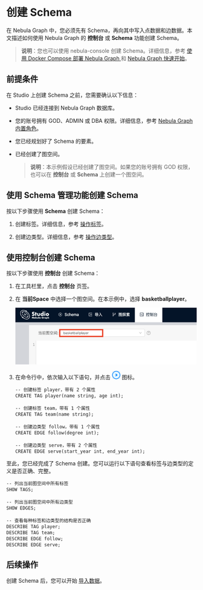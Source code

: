 # 创建 Schema

在 Nebula Graph 中，您必须先有 Schema，再向其中写入点数据和边数据。本文描述如何使用 Nebula Graph 的 **控制台** 或 **Schema** 功能创建 Schema。

> **说明**：您也可以使用 nebula-console 创建 Schema。详细信息，参考 [使用 Docker Compose 部署 Nebula Graph
](../../README.md) 和 [Nebula Graph 快速开始](../../2.quick-start/1.quick-start-workflow.md)。

## 前提条件

在 Studio 上创建 Schema 之前，您需要确认以下信息：

- Studio 已经连接到 Nebula Graph 数据库。

- 您的账号拥有 GOD、ADMIN 或 DBA 权限。详细信息，参考 [Nebula Graph 内置角色](../../7.data-security/1.authentication/3.role-list.md)。

- 您已经规划好了 Schema 的要素。

- 已经创建了图空间。
  > **说明**：本示例假设已经创建了图空间。如果您的账号拥有 GOD 权限，也可以在 **控制台** 或 **Schema** 上创建一个图空间。

## 使用 Schema 管理功能创建 Schema

按以下步骤使用 **Schema** 创建 Schema：

1. 创建标签。详细信息，参考 [操作标签](../manage-schema/st-ug-crud-tag.md)。

2. 创建边类型。详细信息，参考 [操作边类型](../manage-schema/st-ug-crud-edge-type.md)。

## 使用控制台创建 Schema

按以下步骤使用 **控制台** 创建 Schema：

1. 在工具栏里，点击 **控制台** 页签。

2. 在 **当前Space** 中选择一个图空间。在本示例中，选择 **basketballplayer**。

   ![在 当前Space 中选择一个图空间](../figs/st-ug-007-1.png "选择图空间")

3. 在命令行中，依次输入以下语句，并点击 ![表示运行的图标](../figs/st-ug-008.png "Run 图标") 图标。

   ```nGQL
   -- 创建标签 player，带有 2 个属性
   CREATE TAG player(name string, age int);

   -- 创建标签 team，带有 1 个属性
   CREATE TAG team(name string);

   -- 创建边类型 follow，带有 1 个属性
   CREATE EDGE follow(degree int);

   -- 创建边类型 serve，带有 2 个属性
   CREATE EDGE serve(start_year int, end_year int);
   ```

至此，您已经完成了 Schema 创建。您可以运行以下语句查看标签与边类型的定义是否正确、完整。

```nGQL
-- 列出当前图空间中所有标签
SHOW TAGS;

-- 列出当前图空间中所有边类型
SHOW EDGES;

-- 查看每种标签和边类型的结构是否正确
DESCRIBE TAG player;
DESCRIBE TAG team;
DESCRIBE EDGE follow;
DESCRIBE EDGE serve;
```

## 后续操作

创建 Schema 后，您可以开始 [导入数据](st-ug-import-data.md)。
